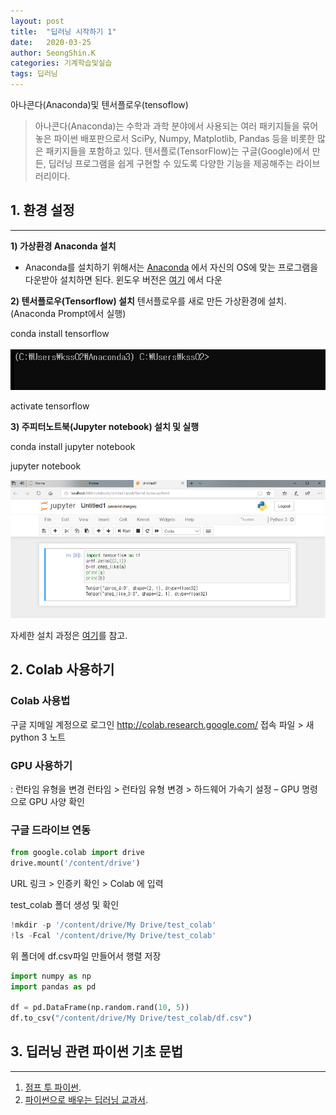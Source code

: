 ```yaml
---
layout: post
title:  "딥러닝 시작하기 1"
date:   2020-03-25
author: SeongShin.K
categories: 기계학습및실습
tags: 딥러닝
---
```



아나콘다(Anaconda)및 텐서플로우(tensoflow) 


> 아나콘다(Anaconda)는 수학과 과학 분야에서 사용되는 여러 패키지들을 묶어 놓은 파이썬 배포판으로서 SciPy, Numpy, Matplotlib, Pandas 등을 비롯한 많은 패키지들을 포함하고 있다. 텐서플로(TensorFlow)는 구글(Google)에서 만든, 딥러닝 프로그램을 쉽게 구현할 수 있도록 다양한 기능을 제공해주는 라이브러리이다.

##  1. 환경 설정
---
<b>1) 가상환경 Anaconda 설치</b>

* Anaconda를 설치하기 위해서는 [Anaconda]( https://www.anaconda.com/) 에서 자신의 OS에 맞는 프로그램을 다운받아 설치하면 된다. 윈도우 버전은 [여기](https://repo.continuum.io/archive/Anaconda3-4.2.0-Windows-x86_64.exe) 에서 다운


<b>2) 텐서플로우(Tensorflow) 설치</b>
텐서플로우를 새로 만든 가상환경에 설치.(Anaconda Prompt에서 실행)

conda install tensorflow <br>  
<img src = "/assets/Tensorflow_install.gif" width="520"/>

activate tensorflow

<b>3) 주피터노트북(Jupyter notebook) 설치 및 실행</b>

conda install jupyter notebook

jupyter notebook

<img src = "/assets/jupyter.png">

자세한 설치 과정은 [여기](https://tensorflow.blog/윈도우즈에-아나콘다-텐서플로우-설치하기/)를 참고.

## 2. Colab 사용하기

### Colab 사용법 

구글 지메일 계정으로 로그인
http://colab.research.google.com/ 접속
파일 > 새 python 3 노트 

### GPU 사용하기
: 런타임 유형을 변경
런타임 > 런타임 유형 변경 > 하드웨어 가속기 설정 – GPU 명령으로 GPU 사양 확인

### 구글 드라이브 연동
```python
from google.colab import drive
drive.mount('/content/drive')
``` 
URL 링크 > 인증키 확인 > Colab 에 입력

test_colab 폴더 생성 및 확인
```python
!mkdir -p '/content/drive/My Drive/test_colab'
!ls -Fcal '/content/drive/My Drive/test_colab'
``` 
위 폴더에 df.csv파일 만들어서 행렬 저장 
```python
import numpy as np
import pandas as pd

df = pd.DataFrame(np.random.rand(10, 5))
df.to_csv("/content/drive/My Drive/test_colab/df.csv")
``` 
## 3. 딥러닝 관련 파이썬 기초 문법
---
1. [점프 투 파이썬](https://wikidocs.net/4307).
2. [파이썬으로 배우는 딥러닝 교과서](http://www.hanbit.co.kr/lib/examFileDown.php?hed_idx=4496).

